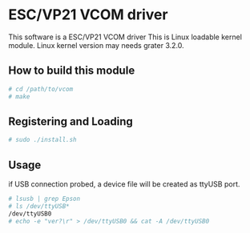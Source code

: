 ESC/VP21 VCOM driver
====================

This software is a ESC/VP21 VCOM driver
This is Linux loadable kernel module.
Linux kernel version may needs grater 3.2.0.

How to build this module
------------------------

```bash
# cd /path/to/vcom
# make 
```

Registering and Loading
-----------------------

```bash
# sudo ./install.sh
```

Usage
-----

if USB connection probed,
a device file will be created as ttyUSB port.

```bash
# lsusb | grep Epson
# ls /dev/ttyUSB*
/dev/ttyUSB0
# echo -e "ver?\r" > /dev/ttyUSB0 && cat -A /dev/ttyUSB0
```
